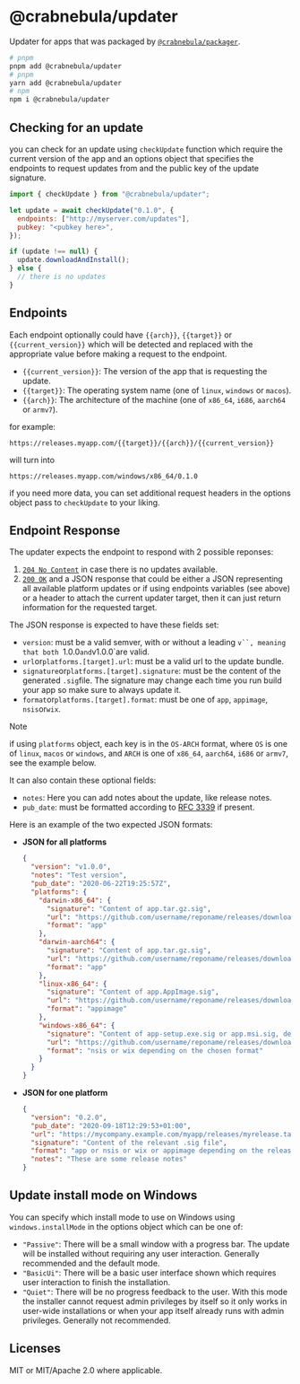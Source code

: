 # @crabnebula/updater

Updater for apps that was packaged by [`@crabnebula/packager`](https://www.npmjs.com/package/@crabnebula/packager).

```sh
# pnpm
pnpm add @crabnebula/updater
# pnpm
yarn add @crabnebula/updater
# npm
npm i @crabnebula/updater
```

## Checking for an update

you can check for an update using `checkUpdate` function which require the current version of the app and
an options object that specifies the endpoints to request updates from and the public key of the update signature.

```js
import { checkUpdate } from "@crabnebula/updater";

let update = await checkUpdate("0.1.0", {
  endpoints: ["http://myserver.com/updates"],
  pubkey: "<pubkey here>",
});

if (update !== null) {
  update.downloadAndInstall();
} else {
  // there is no updates
}
```

## Endpoints

Each endpoint optionally could have `{{arch}}`, `{{target}}` or `{{current_version}}`
which will be detected and replaced with the appropriate value before making a request to the endpoint.

- `{{current_version}}`: The version of the app that is requesting the update.
- `{{target}}`: The operating system name (one of `linux`, `windows` or `macos`).
- `{{arch}}`: The architecture of the machine (one of `x86_64`, `i686`, `aarch64` or `armv7`).

for example:

```
https://releases.myapp.com/{{target}}/{{arch}}/{{current_version}}
```

will turn into

```
https://releases.myapp.com/windows/x86_64/0.1.0
```

if you need more data, you can set additional request headers in the options object pass to `checkUpdate` to your liking.

## Endpoint Response

The updater expects the endpoint to respond with 2 possible reponses:

1.  [`204 No Content`](https://datatracker.ietf.org/doc/html/rfc2616#section-10.2.5) in case there is no updates available.
2.  [`200 OK`](https://datatracker.ietf.org/doc/html/rfc2616#section-10.2.1) and a JSON response that could be either a JSON representing all available platform updates
    or if using endpoints variables (see above) or a header to attach the current updater target,
    then it can just return information for the requested target.

The JSON response is expected to have these fields set:

- `version`: must be a valid semver, with or without a leading `v``, meaning that both `1.0.0`and`v1.0.0`are valid.
- `url`or`platforms.[target].url`: must be a valid url to the update bundle.
- `signature`or`platforms.[target].signature`: must be the content of the generated `.sig`file. The signature may change each time you run build your app so make sure to always update it.
- `format`or`platforms.[target].format`: must be one of `app`, `appimage`, `nsis`or`wix`.

> [!NOTE]
> if using `platforms` object, each key is in the `OS-ARCH` format, where `OS` is one of `linux`, `macos` or `windows`, and `ARCH` is one of `x86_64`, `aarch64`, `i686` or `armv7`, see the example below.

It can also contain these optional fields:

- `notes`: Here you can add notes about the update, like release notes.
- `pub_date`: must be formatted according to [RFC 3339](https://datatracker.ietf.org/doc/html/rfc3339#section-5.8) if present.

Here is an example of the two expected JSON formats:

- **JSON for all platforms**

  ```json
  {
    "version": "v1.0.0",
    "notes": "Test version",
    "pub_date": "2020-06-22T19:25:57Z",
    "platforms": {
      "darwin-x86_64": {
        "signature": "Content of app.tar.gz.sig",
        "url": "https://github.com/username/reponame/releases/download/v1.0.0/app-x86_64.app.tar.gz",
        "format": "app"
      },
      "darwin-aarch64": {
        "signature": "Content of app.tar.gz.sig",
        "url": "https://github.com/username/reponame/releases/download/v1.0.0/app-aarch64.app.tar.gz",
        "format": "app"
      },
      "linux-x86_64": {
        "signature": "Content of app.AppImage.sig",
        "url": "https://github.com/username/reponame/releases/download/v1.0.0/app-amd64.AppImage.tar.gz",
        "format": "appimage"
      },
      "windows-x86_64": {
        "signature": "Content of app-setup.exe.sig or app.msi.sig, depending on the chosen format",
        "url": "https://github.com/username/reponame/releases/download/v1.0.0/app-x64-setup.nsis.zip",
        "format": "nsis or wix depending on the chosen format"
      }
    }
  }
  ```

- **JSON for one platform**

  ```json
  {
    "version": "0.2.0",
    "pub_date": "2020-09-18T12:29:53+01:00",
    "url": "https://mycompany.example.com/myapp/releases/myrelease.tar.gz",
    "signature": "Content of the relevant .sig file",
    "format": "app or nsis or wix or appimage depending on the release target and the chosen format",
    "notes": "These are some release notes"
  }
  ```

## Update install mode on Windows

You can specify which install mode to use on Windows using `windows.installMode` in the options object which can be one of:

- `"Passive"`: There will be a small window with a progress bar. The update will be installed without requiring any user interaction. Generally recommended and the default mode.
- `"BasicUi"`: There will be a basic user interface shown which requires user interaction to finish the installation.
- `"Quiet"`: There will be no progress feedback to the user. With this mode the installer cannot request admin privileges by itself so it only works in user-wide installations or when your app itself already runs with admin privileges. Generally not recommended.

## Licenses

MIT or MIT/Apache 2.0 where applicable.
